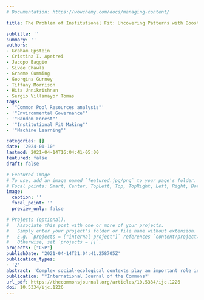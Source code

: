 ```yaml
---
# Documentation: https://wowchemy.com/docs/managing-content/

title: The Problem of Institutional Fit: Uncovering Patterns with Boosted Decision Trees

subtitle: ''
summary: ''
authors:
- Graham Epstein
- Cristina I. Apetrei
- Jacopo Baggio
- Sivee Chawla
- Graeme Cumming
- Georgina Gurney
- Tiffany Morrison
- Hita Unnikrishnan
- Sergio Villamayor Tomas
tags:
- '"Common Pool Resources analysis"'
- '"Environmental Governance"'
- '"Random Forest"'
- '"Institutional Fit Making"'
- '"Machine Learning"'

categories: []
date: '2024-01-10'
lastmod: 2021-04-14T16:04:41-05:00
featured: false
draft: false

# Featured image
# To use, add an image named `featured.jpg/png` to your page's folder.
# Focal points: Smart, Center, TopLeft, Top, TopRight, Left, Right, BottomLeft, Bottom, BottomRight.
image:
  caption: ''
  focal_point: ''
  preview_only: false

# Projects (optional).
#   Associate this post with one or more of your projects.
#   Simply enter your project's folder or file name without extension.
#   E.g. `projects = ["internal-project"]` references `content/project/deep-learning/index.md`.
#   Otherwise, set `projects = []`.
projects: ["CSP"]
publishDate: '2021-04-14T21:04:41.258705Z'
publication_types:
- '2'
abstract: 'Complex social-ecological contexts play an important role in shaping the types of institutions that groups use to manage resources, and the effectiveness of those institutions in achieving social and environmental objectives. However, despite widespread acknowledgment that “context matters”, progress in generalising how complex contexts shape institutions and outcomes has been slow. This is partly because large numbers of potentially influential variables and non-linearities confound traditional statistical methods. Here we use boosted decision trees – one of a growing portfolio of machine learning tools – to examine relationships between contexts, institutions, and their performance. More specifically we draw upon data from the International Forest Resources and Institutions (IFRI) program to analyze (i) the contexts in which groups successfully self-organize to develop rules for the use of forest resources (local rulemaking), and (ii) the contexts in which local rulemaking is associated with successful ecological outcomes. The results reveal an unfortunate divergence between the contexts in which local rulemaking tends to be found and the contexts in which it contributes to successful outcomes. These findings and our overall approach present a potentially fruitful opportunity to further advance theories of institutional fit and inform the development of policies and practices tailored to different contexts and desired outcomes.'
publication: '*International Journal of the Commons*'
url_pdf: https://thecommonsjournal.org/articles/10.5334/ijc.1226
doi: 10.5334/ijc.1226
---
```

